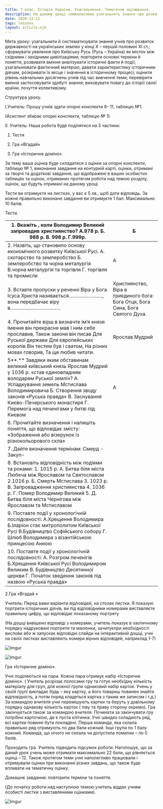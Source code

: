 ```yaml
---
title: 7 клас. Історія України. Узагальнення. Тематичне оцінювання. 
description: На даному уроці семикласники узагальнять знання про розвиток державності на українських землях у кінці Х – першій половині ХІ ст.,  про Київську Русь (Русь – Україна) як місток між східними і західними цивілізаціями
date: 2020-12-11
tags: lessons
layout: article.njk
---
```


Мета уроку: узагальнити й систематизувати знання учнів про розвиток державності на українських землях у кінці Х – першій половині ХІ ст.; сформувати уявлення про Київську Русь (Русь – Україна) як місток між східними і західними цивілізаціями; повторити основні терміни й поняття, розвивати вміння аналізувати історичні факти й події, узагальнювати фактичний матеріал, давати характеристику історичним діячам, розкривати їх місце і значення в історичному процесі; оцінити рівень навчальних досягнень учнів під час вивчення теми; перевірити вміння застосовувати здобуті знання; виховувати повагу до історії своєї країни, почуття колективізму. 

Структура уроку.

І.Учитель: Прошу учнів здати опорні конспекти 6- 11, таблицю №1.

(Асистент збирає опорні конспекти, таблицю № 1)

ІІ. Учитель: Наша робота буде поділятися на 3 частини:

1. Тести 

2. Гра «Вгадай»

3. Гра «Історичне доміно»

За тему ваша оцінка буде складатися з оцінки за опорні конспекти, таблицю № 1, виконання завдання на контурній карті, оцінки, отримані за творчі та додаткові завдання, що відображені в ваших особистих таблицях та  оцінок, отриманих протягом роботи над темою розділу, оцінок, що будуть отримані на даному уроці. 

Тести ви отримуєте на листках, у вас є 5 хв., щоб дати відповідь.  За кожне правильно виконане завдання ви отримуєте 1 бал. Максимально 10 балів.

Тести.

| 1. Вкажіть , коли Володимир Великий запровадив християнство?                                              А.978 р.   Б. 988 р.    В. 998 р.     Г.999р. | Б                                                            |
| ------------------------------------------------------------ | ------------------------------------------------------------ |
| 2. Назвіть, що становило основу економічного розвитку Київської Русі.                                                        А. скотарство та землеробство                                                                                                                       Б. землеробство та чорна металургія                                                                                                             В.чорна металургія та торгівля                                                                                                                              Г. торгівля та промисли | А                                                            |
| 3. Вставте пропуски у реченні                                                                                                                                 Віра у Бога Ісуса Христа називається……………………, вона передбачає віру в……………………………… | Християнство, Віра в триєдиного бога: Бога Отця, Бога Сина, Бога Святого Духа. |
| 4. Прочитайте вірш в визначте ім’я князя                                                                                                  Імення він прекрасне мав                                                                                                                                   І ним себе прославив,                                                                                                                                          Також закони він писав                                                                                                                                      Для Руської держави                                                                                                                                               Для європейських королів                                                                                                                                     Він тестем був і сватом,                                                                                                                                       На різних мовах говорив,                                                                                                                                             Та ще любив читати. | Ярослав Мудрий                                               |
| 5**.** Завдяки яким обставинам великий київський князь Ярослав Мудрий у 1036 р. «став єдиновладним володарем Руської землі»?                                                                                                   А. Успадкування земель Мстислава Володимировича                                                                                   Б. Створення зводу законів «Руська правда»                                                                                                    В. Заснування Києво-Печерського монастиря                                                                                                                   Г. Перемога над печенігами у битві під Києвом | А                                                            |
| 6. Прочитайте визначення і напишіть поняття, що відповідає змісту:                                         «Зображення або візерунок із різнокольорового скла» |                                                              |
| 7. Дайте визначення термінам:                                                                                                                         Смерд -                                                                                                                                                                             Закуп- |                                                              |
| 8. Встановіть відповідність між подіями та роками:                                                                                       1. 1015 р.                                         А. Битва біля міста Любеча між Ярославом та Святославом  2.1016 р.                                          Б. Смерть Мстислава                                                                               3. 1023 р.                                         В. Запровадження християнства                                                                    4. 1036 р.                                         Г. Помер Володимир Великий                                                                      5.                                                       Д. Битва біля міста Чернігова між Ярославом та Мстиславом |                                                              |
| 9. Поставте події у хронологічній послідовності:                                                                                     А.Хрещення Володимира                                                                                                                                        Б.Іларіон стає митрополитом  Київської Русі                                                                                               В.Будівництво Софійського собору                                                                                                                         Г. Шлюб Володимира з візантійською принцесою Анною |                                                              |
| 10. Поставте події у хронологічній послідовності:                                                                                        А. Розгром печенігів                                                                                                                                            Б.Хрещення Київської Русі Володимиром Великим                                                                                               В. Будівництво  Десятинної церкви                                                                                                                      Г. Початок зведення законів під назвою «Руська правда» |                                                              |



2.Гра «Вгадай »

Учитель: Перед вами варіанти відповідей, на столах листки. Я показую портрети історичних діячів, ви під відповідними номерами виставляєте правильну цифру, що відповідає показаному портрету

(На дошці вивішено відповіді з номерами, учитель показує в хаотичному порядку надруковані портрети та малюнки, зачитуєпри необхідності вислови або ж запускає відповідні слайди на інтерактивній дошці, учні на своїх листках виставляють номери вірних відповідей, наприклад 1-7)

![Imgur](https://i.imgur.com/ScYuEVa.png)

![Imgur](https://i.imgur.com/rpwO50G.png)



Гра «Історичне доміно».

Учні поділяються на пари. Кожна пара отримує набір «Історичне доміно».   ( Учитель розрізає полосами гру та готує необхідну кількість матеріалу для груп, для кожної групи однаковий набір карток. Учень у своїй групі викладає будь – яку картку, а його товариш повинен знайти відповідність, а потім поряд кладеться картка з таким же записом і т.д.) За командою вчителя  учні перемішують картки та беруть у довільному порядку однакову кількість карток ( ліву та праву сторону окремо). Гра закінчується також за командою вчителя. Починати за закінчувати гру потрібно карточкою, де є пуста клітинка. Учні швидко складають ряд, всі картки повинні бути покладені. Перша команда, яка склала правильно  ряд отримують по два бали кожний.  Інші групи по 1 балу кожний.  Команда, що нічого не склала чи допустила помилки – по 0 балів.

Проходить гра. Учитель підводить підсумок роботи. Наголошує, що за даний урок учень може отримати максимально 22 бали, що рівняється оцінці – 12. Також протягом теми учні наполегливо працювали і отримували оцінки при виконанні різних завдань, що також буде впливати на тематичну оцінку.

Домашнє завдання: повторити терміни та поняття.

(До початку роботи над наступною темою учитель віддає учням особисті листки з виставленими оцінками).

![Imgur](https://i.imgur.com/xfonSj6.png)